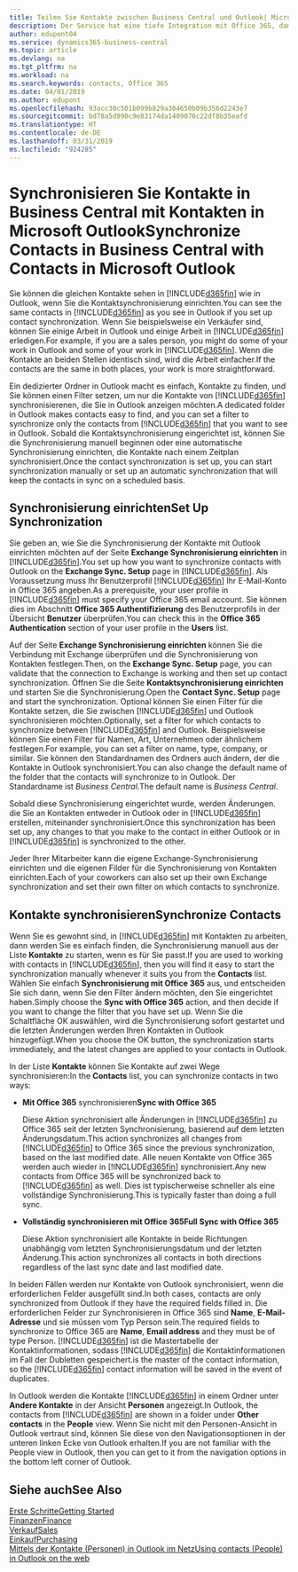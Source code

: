 ```yaml
---
title: Teilen Sie Kontakte zwischen Business Central und Outlook| Microsoft Doc
description: Der Service hat eine tiefe Integration mit Office 365, damit Sie Kontakten zwischen Outlook und Business Central freigeben können.
author: edupont04
ms.service: dynamics365-business-central
ms.topic: article
ms.devlang: na
ms.tgt_pltfrm: na
ms.workload: na
ms.search.keywords: contacts, Office 365
ms.date: 04/01/2019
ms.author: edupont
ms.openlocfilehash: 93acc30c501b099b829a304650b09b356d2243e7
ms.sourcegitcommit: bd78a5d990c9e83174da1409076c22df8b35eafd
ms.translationtype: HT
ms.contentlocale: de-DE
ms.lasthandoff: 03/31/2019
ms.locfileid: "924285"
---
```

# <a name="synchronize-contacts-in-business-central-with-contacts-in-microsoft-outlook"></a><span data-ttu-id="5e905-103">Synchronisieren Sie Kontakte in Business Central mit Kontakten in Microsoft Outlook</span><span class="sxs-lookup"><span data-stu-id="5e905-103">Synchronize Contacts in Business Central with Contacts in Microsoft Outlook</span></span>
<span data-ttu-id="5e905-104">Sie können die gleichen Kontakte sehen in [!INCLUDE[d365fin](includes/d365fin_md.md)] wie in Outlook, wenn Sie die Kontaktsynchronisierung einrichten.</span><span class="sxs-lookup"><span data-stu-id="5e905-104">You can see the same contacts in [!INCLUDE[d365fin](includes/d365fin_md.md)] as you see in Outlook if you set up contact synchronization.</span></span> <span data-ttu-id="5e905-105">Wenn Sie beispielsweise ein Verkäufer sind, können Sie einige Arbeit in Outlook und einige Arbeit in [!INCLUDE[d365fin](includes/d365fin_md.md)] erledigen.</span><span class="sxs-lookup"><span data-stu-id="5e905-105">For example, if you are a sales person, you might do some of your work in Outlook and some of your work in [!INCLUDE[d365fin](includes/d365fin_md.md)].</span></span> <span data-ttu-id="5e905-106">Wenn die Kontakte an beiden Stellen identisch sind, wird die Arbeit einfacher.</span><span class="sxs-lookup"><span data-stu-id="5e905-106">If the contacts are the same in both places, your work is more straightforward.</span></span>  

<span data-ttu-id="5e905-107">Ein dedizierter Ordner in Outlook macht es einfach, Kontakte zu finden, und Sie können einen Filter setzen, um nur die Kontakte von [!INCLUDE[d365fin](includes/d365fin_md.md)] synchronisierenen, die Sie in Outlook anzeigen möchten.</span><span class="sxs-lookup"><span data-stu-id="5e905-107">A dedicated folder in Outlook makes contacts easy to find, and you can set a filter to synchronize only the contacts from [!INCLUDE[d365fin](includes/d365fin_md.md)] that you want to see in Outlook.</span></span> <span data-ttu-id="5e905-108">Sobald die Kontaktsynchronisierung eingerichtet ist, können Sie die Synchronisierung manuell beginnen oder eine automatische Synchronisierung einrichten, die Kontakte nach einem Zeitplan synchronisiert.</span><span class="sxs-lookup"><span data-stu-id="5e905-108">Once the contact synchronization is set up, you can start synchronization manually or set up an automatic synchronization that will keep the contacts in sync on a scheduled basis.</span></span>  

## <a name="set-up-synchronization"></a><span data-ttu-id="5e905-109">Synchronisierung einrichten</span><span class="sxs-lookup"><span data-stu-id="5e905-109">Set Up Synchronization</span></span>
<span data-ttu-id="5e905-110">Sie geben an, wie Sie die Synchronisierung der Kontakte mit Outlook einrichten möchten auf der Seite **Exchange Synchronisierung einrichten** in [!INCLUDE[d365fin](includes/d365fin_md.md)].</span><span class="sxs-lookup"><span data-stu-id="5e905-110">You set up how you want to synchronize contacts with Outlook on the **Exchange Sync. Setup** page in [!INCLUDE[d365fin](includes/d365fin_md.md)].</span></span> <span data-ttu-id="5e905-111">Als Voraussetzung muss Ihr Benutzerprofil [!INCLUDE[d365fin](includes/d365fin_md.md)] Ihr E-Mail-Konto in Office 365 angeben.</span><span class="sxs-lookup"><span data-stu-id="5e905-111">As a prerequisite, your user profile in [!INCLUDE[d365fin](includes/d365fin_md.md)] must specify your Office 365 email account.</span></span> <span data-ttu-id="5e905-112">Sie können dies im Abschnitt **Office 365 Authentifizierung** des Benutzerprofils in der Übersicht **Benutzer** überprüfen.</span><span class="sxs-lookup"><span data-stu-id="5e905-112">You can check this in the **Office 365 Authentication** section of your user profile in the **Users** list.</span></span>  

<span data-ttu-id="5e905-113">Auf der Seite **Exchange Synchronisierung einrichten** können Sie die Verbindung mit Exchange überprüfen und die Synchronisierung von Kontakten festlegen.</span><span class="sxs-lookup"><span data-stu-id="5e905-113">Then, on the **Exchange Sync. Setup** page, you can validate that the connection to Exchange is working and then set up contact synchronization.</span></span> <span data-ttu-id="5e905-114">Öffnen Sie die Seite **Kontaktsynchronisierung einrichten** und starten Sie die Synchronisierung.</span><span class="sxs-lookup"><span data-stu-id="5e905-114">Open the **Contact Sync. Setup** page and start the synchronization.</span></span> <span data-ttu-id="5e905-115">Optional können Sie einen Filter für die Kontakte setzen, die Sie zwischen [!INCLUDE[d365fin](includes/d365fin_md.md)] und Outlook synchronisieren möchten.</span><span class="sxs-lookup"><span data-stu-id="5e905-115">Optionally, set a filter for which contacts to synchronize between [!INCLUDE[d365fin](includes/d365fin_md.md)] and Outlook.</span></span> <span data-ttu-id="5e905-116">Beispielsweise können Sie einen Filter für Namen, Art, Unternehmen oder ähnlichem festlegen.</span><span class="sxs-lookup"><span data-stu-id="5e905-116">For example, you can set a filter on name, type, company, or similar.</span></span> <span data-ttu-id="5e905-117">Sie können den Standardnamen des Ordners auch ändern, der die Kontakte in Outlook synchronisiert.</span><span class="sxs-lookup"><span data-stu-id="5e905-117">You can also change the default name of the folder that the contacts will synchronize to in Outlook.</span></span> <span data-ttu-id="5e905-118">Der Standardname ist *Business Central*.</span><span class="sxs-lookup"><span data-stu-id="5e905-118">The default name is *Business Central*.</span></span>  

<span data-ttu-id="5e905-119">Sobald diese Synchronisierung eingerichtet wurde, werden Änderungen. die Sie an Kontakten entweder in Outlook oder in [!INCLUDE[d365fin](includes/d365fin_md.md)] erstellen, miteinander synchronisiert.</span><span class="sxs-lookup"><span data-stu-id="5e905-119">Once this synchronization has been set up, any changes to that you make to the contact in either Outlook or in [!INCLUDE[d365fin](includes/d365fin_md.md)] is synchronized to the other.</span></span>  

<span data-ttu-id="5e905-120">Jeder Ihrer Mitarbeiter kann die eigene Exchange-Synchronisierung einrichten und die eigenen Filder für die Synchronisierung von Kontakten einrichten.</span><span class="sxs-lookup"><span data-stu-id="5e905-120">Each of your coworkers can also set up their own Exchange synchronization and set their own filter on which contacts to synchronize.</span></span>  

## <a name="synchronize-contacts"></a><span data-ttu-id="5e905-121">Kontakte synchronisieren</span><span class="sxs-lookup"><span data-stu-id="5e905-121">Synchronize Contacts</span></span>
<span data-ttu-id="5e905-122">Wenn Sie es gewohnt sind, in [!INCLUDE[d365fin](includes/d365fin_md.md)] mit Kontakten zu arbeiten, dann werden Sie es einfach finden, die Synchronisierung manuell aus der Liste **Kontakte** zu starten, wenn es für Sie passt.</span><span class="sxs-lookup"><span data-stu-id="5e905-122">If you are used to working with contacts in [!INCLUDE[d365fin](includes/d365fin_md.md)], then you will find it easy to start the synchronization manually whenever it suits you from the **Contacts** list.</span></span> <span data-ttu-id="5e905-123">Wählen Sie einfach **Synchronisierung mit Office 365** aus, und entscheiden Sie sich dann, wenn Sie den Filter ändern möchten, den Sie eingerichtet haben.</span><span class="sxs-lookup"><span data-stu-id="5e905-123">Simply choose the **Sync with Office 365** action, and then decide if you want to change the filter that you have set up.</span></span> <span data-ttu-id="5e905-124">Wenn Sie die Schaltfläche OK auswählen, wird die Synchronisierung sofort gestartet und die letzten Änderungen werden Ihren Kontakten in Outlook hinzugefügt.</span><span class="sxs-lookup"><span data-stu-id="5e905-124">When you choose the OK button, the synchronization starts immediately, and the latest changes are applied to your contacts in Outlook.</span></span>  

<span data-ttu-id="5e905-125">In der Liste **Kontakte** können Sie Kontakte auf zwei Wege synchronisieren:</span><span class="sxs-lookup"><span data-stu-id="5e905-125">In the **Contacts** list, you can synchronize contacts in two ways:</span></span>

* <span data-ttu-id="5e905-126">**Mit Office 365** synchronisieren</span><span class="sxs-lookup"><span data-stu-id="5e905-126">**Sync with Office 365**</span></span>

  <span data-ttu-id="5e905-127">Diese Aktion synchronisiert alle Änderungen in [!INCLUDE[d365fin](includes/d365fin_md.md)] zu Office 365 seit der letzten Synchronisierung, basierend auf dem letzten Änderungsdatum.</span><span class="sxs-lookup"><span data-stu-id="5e905-127">This action synchronizes all changes from [!INCLUDE[d365fin](includes/d365fin_md.md)] to Office 365 since the previous synchronization, based on the last modified date.</span></span> <span data-ttu-id="5e905-128">Alle neuen Kontakte von Office 365 werden auch wieder in [!INCLUDE[d365fin](includes/d365fin_md.md)] synchronisiert.</span><span class="sxs-lookup"><span data-stu-id="5e905-128">Any new contacts from Office 365 will be synchronized back to [!INCLUDE[d365fin](includes/d365fin_md.md)] as well.</span></span> <span data-ttu-id="5e905-129">Dies ist typischerweise schneller als eine vollständige Synchronisierung.</span><span class="sxs-lookup"><span data-stu-id="5e905-129">This is typically faster than doing a full sync.</span></span>  

* <span data-ttu-id="5e905-130">**Vollständig synchronisieren mit Office 365**</span><span class="sxs-lookup"><span data-stu-id="5e905-130">**Full Sync with Office 365**</span></span>

  <span data-ttu-id="5e905-131">Diese Aktion synchronisiert alle Kontakte in beide Richtungen unabhängig vom letzten Synchronisierungsdatum und der letzten Änderung.</span><span class="sxs-lookup"><span data-stu-id="5e905-131">This action synchronizes all contacts in both directions regardless of the last sync date and last modified date.</span></span>  

<span data-ttu-id="5e905-132">In beiden Fällen werden nur Kontakte von Outlook synchronisiert, wenn die erforderlichen Felder ausgefüllt sind.</span><span class="sxs-lookup"><span data-stu-id="5e905-132">In both cases, contacts are only synchronized from Outlook if they have the required fields filled in.</span></span> <span data-ttu-id="5e905-133">Die erforderlichen Felder zur Synchronisieren in Office 365 sind **Name**, **E-Mail-Adresse** und sie müssen vom Typ Person sein.</span><span class="sxs-lookup"><span data-stu-id="5e905-133">The required fields to synchronize to Office 365 are **Name**, **Email address** and they must be of type Person.</span></span> [!INCLUDE[d365fin](includes/d365fin_md.md)] <span data-ttu-id="5e905-134">ist die Mastertabelle der Kontaktinformationen, sodass [!INCLUDE[d365fin](includes/d365fin_md.md)] die Kontaktinformationen im Fall der Dubletten gespeichert.</span><span class="sxs-lookup"><span data-stu-id="5e905-134">is the master of the contact information, so the [!INCLUDE[d365fin](includes/d365fin_md.md)] contact information will be saved in the event of duplicates.</span></span>  

<span data-ttu-id="5e905-135">In Outlook werden die Kontakte [!INCLUDE[d365fin](includes/d365fin_md.md)] in einem Ordner unter **Andere Kontakte** in der Ansicht **Personen** angezeigt.</span><span class="sxs-lookup"><span data-stu-id="5e905-135">In Outlook, the contacts from [!INCLUDE[d365fin](includes/d365fin_md.md)] are shown in a folder under **Other contacts** in the **People**  view.</span></span> <span data-ttu-id="5e905-136">Wenn Sie nicht mit den Personen-Ansicht in Outlook vertraut sind, können Sie diese von den Navigationsoptionen in der unteren linken Ecke von Outlook erhalten.</span><span class="sxs-lookup"><span data-stu-id="5e905-136">If you are not familiar with the People view in Outlook, then you can get to it from the navigation options in the bottom left corner of Outlook.</span></span>  

## <a name="see-also"></a><span data-ttu-id="5e905-137">Siehe auch</span><span class="sxs-lookup"><span data-stu-id="5e905-137">See Also</span></span>
[<span data-ttu-id="5e905-138">Erste Schritte</span><span class="sxs-lookup"><span data-stu-id="5e905-138">Getting Started</span></span>](product-get-started.md)  
[<span data-ttu-id="5e905-139">Finanzen</span><span class="sxs-lookup"><span data-stu-id="5e905-139">Finance</span></span>](finance.md)  
[<span data-ttu-id="5e905-140">Verkauf</span><span class="sxs-lookup"><span data-stu-id="5e905-140">Sales</span></span>](sales-manage-sales.md)  
[<span data-ttu-id="5e905-141">Einkauf</span><span class="sxs-lookup"><span data-stu-id="5e905-141">Purchasing</span></span>](purchasing-manage-purchasing.md)  
[<span data-ttu-id="5e905-142">Mittels der Kontakte (Personen) in Outlook im Netz</span><span class="sxs-lookup"><span data-stu-id="5e905-142">Using contacts (People) in Outlook on the web</span></span>](https://support.office.com/en-us/article/Using-contacts-People-in-Outlook-on-the-web-1e3438c7-26b2-420c-87de-3cea9d31b5cb?appver=OWB150)  
